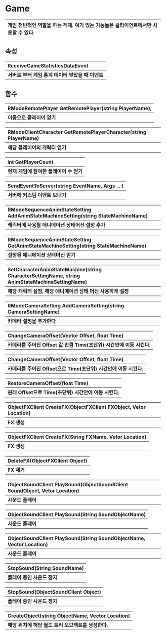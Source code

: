 # **Game**

| **게임 전반적인 역할을 하는 객체. 여기 있는 기능들은 클라이언트에서만 사용할 수 있다.** |
| :--- |
## **속성**

| **ReceiveGameStatisticsDataEvent** |
| :--- |
| **서버로 부터 게임 통계 데이터 받았을 때 이벤트** |

## **함수**

| **RModeRemotePlayer GetRemotePlayer(string PlayerName);** |
| :--- |
| **이름으로 플레이어 얻기** |

| **RModeClientCharacter GetRemotePlayerCharacter(string PlayerName)** |
| :--- |
| **해당 플레이어의 캐릭터 얻기** |

| **int GetPlayerCount** |
| :--- |
| **현재 게임에 참여한 플레이어 수 얻기** |

| **SendEventToServer(string EventName, Args ... )** |
| :--- |
| **서버에 커스텀 이벤트 보내기** |

| **RModeSequenceAnimStateSetting AddAnimStateMachineSetting(string StateMachineName)** |
| :--- |
| **캐릭터에 사용될 애니메이션 상태머신 설정 추가** |

| **RModeSequenceAnimStateSetting GetAnimStateMachineSetting(string StateMachineName)** |
| :--- |
| **설정된 애니메이션 상태머신 얻기** |

| **SetCharacterAnimStateMachine(string CharacterSettingName, string AnimStateMachineSettingName)** |
| :--- |
| **해당 캐릭터 설정, 해당 애니메이션 상태 머신 사용하게 설정** |

| **RModeCameraSetting AddCameraSetting(string CameraSettingName)** |
| :--- |
| **카메라 설정을 추가한다** |

| **ChangeCameraOffset(Vector Offset, float Time)** |
| :--- |
| **카메라를 주어진 Offset 값 만큼 Time(초단위) 시간안에 이동 시킨다.** |

| **ChangeCameraOffset(Vector Offset, float Time)** |
| :--- |
| **카메라를 주어진 Offset으로 Time(초단위) 시간안에 이동 시킨다.** |

| **RestoreCameraOffset(float Time)** |
| :--- |
| **원래 Offset으로 Time(초단위) 시간안에 이동 시킨다.** |

| **ObjectFXClient CreateFX(ObjectFXClient FXObject, Vetor Location)** |
| :--- |
| **FX 생성** |

| **ObjectFXClient CreateFX(String FXName, Vetor Location)** |
| :--- |
| **FX 생성** |

| **DeleteFX(ObjectFXClient Object)** |
| :--- |
| **FX 제거** |

| **ObjectSoundClient PlaySound(ObjectSoundClient SoundObject, Vetor Location)** |
| :--- |
| **사운드 플레이** |

| **ObjectSoundClient PlaySound(String SoundObjectName)** |
| :--- |
| **사운드 플레이** |

| **ObjectSoundClient PlaySound(String SoundObjectName, Vector Location)** |
| :--- |
| **사운드 플레이** |

| **StopSound(String SoundName)** |
| :--- |
| **플레이 중인 사운드 정지** |

| **StopSound(ObjectSoundClient Object)** |
| :--- |
| **플레이 중인 사운드 정지** |

| **CreateObject(string ObjectName, Vector Location)** |
| :--- |
| **해당 위치에 해당 월드 트리 오브젝트를 생성한다.** |

